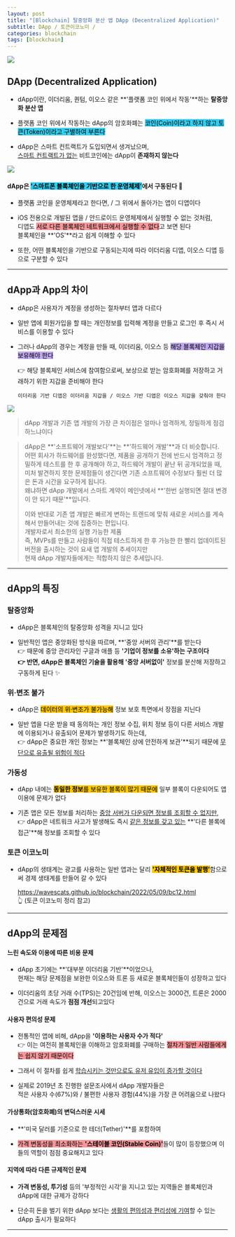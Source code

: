```yaml
---
layout: post
title: "[Blockchain] 탈중앙화 분산 앱 DApp (Decentralized Application)"
subtitle: DApp / 토큰이코노미 /
categories: blockchain
tags: [blockchain]
---
```


![](https://velog.velcdn.com/images/-__-/post/47fb41f1-eb2d-4346-adf4-66fd8d6fa1fa/image.png)

## DApp (Decentralized Application)

- dApp이란, 이더리움, 퀀텀, 이오스 같은 **'플랫폼 코인 위에서 작동'**하는 **탈중앙화 분산 앱**

- 플랫폼 코인 위에서 작동하는 dApp의 암호화폐는 <span style="background-color:#34CDEF; color:#000;">코인(Coin)이라고 하지 않고 토큰(Token)이라고 구별하여 부른다

- dApp은 스마트 컨트랙트가 도입되면서 생겨났으며,<br>
  <u>스마트 컨트랙트가 없는</u> 비트코인에는 dApp이 **존재하지 않는다**

![](https://velog.velcdn.com/images/-__-/post/13b22f76-e260-4acf-ada5-3a6b693d903d/image.png)

#### dApp은 <span style="background-color:#34CDEF; color:#000;">**'스마트폰 블록체인을 기반으로 한 운영체제'**</span>에서 구동된다 📱

- 플랫폼 코인을 운영체제라고 한다면, / 그 위에서 돌아가는 앱이 디앱이다

- iOS 전용으로 개발된 앱을 / 안드로이드 운영체제에서 실행할 수 없는 것처럼,<Br>
  디앱도 <span style="background-color:#F7969A; color:#000;">서로 다른 블록체인 네트워크에서 실행할 수 없다</span>고 보면 된다<br>
  블록체인을 **'OS'**라고 쉽게 이해할 수 있다

- 또한, 어떤 블록체인을 기반으로 구동되는지에 따라 이더리움 디앱, 이오스 디앱 등으로 구분할 수 있다

<hr>

## dApp과 App의 차이

- dApp은 사용자가 계정을 생성하는 절차부터 앱과 다르다

- 일반 앱에 회원가입을 할 때는 개인정보를 입력해 계정을 만들고 로그인 후 즉시 서비스를 이용할 수 있다

- 그러나 dApp의 경우는 계정을 만들 때, 이더리움, 이오스 등 <span style="background-color:#BFA8EE; color:#000;">해당 블록체인 지갑을 보유해야 한다</span>

  👉 해당 블록체인 서비스에 참여함으로써, 보상으로 받는 암호화폐를 저장하고 거래하기 위한 지갑을 준비해야 한다

  `이더리움 기반 디앱은 이더리움 지갑을 / 이오스 기반 디앱은 이오스 지갑을 갖춰야 한다`

![](https://velog.velcdn.com/images/-__-/post/8be0f1ca-e496-4fdf-990f-92ba68393fe7/image.png)

> dApp 개발과 기존 앱 개발의 가장 큰 차이점은 얼마나 엄격하게, 정밀하게 점검하느냐이다

> dApp은 **'소프트웨어 개발보다'**는 **'하드웨어 개발'**과 더 비슷합니다.<br>
> 어떤 회사가 하드웨어를 완성했다면, 제품을 공개하기 전에 반드시 엄격하고 정밀하게 테스트를 한 후 공개해야 하고, 하드웨어 개발이 끝난 뒤 공개되었을 때, 미처 발견하지 못한 문제점들이 생긴다면 기존 소프트웨어 수정보다 훨씬 더 많은 돈과 시간을 요구하게 됩니다.<br>
> 왜냐하면 dApp 개발에서 스마트 계약이 메인넷에서 **'한번 실행되면 절대 변경이 안 되기 때문'**입니다.<br>
>
> 이와 반대로 기존 앱 개발은 빠르게 변하는 트렌드에 맞춰 새로운 서비스를 계속해서 만들어내는 것에 집중하는 편입니다.<br>
> 개발자로서 최소한의 실행 가능한 제품<br>
> 즉, MVPs를 만들고 사람들이 직접 테스트하게 한 후 가능한 한 빨리 업데이트된 버전을 출시하는 것이 요새 앱 개발의 추세이지만<br>
> 현재 dApp 개발자들에게는 적합하지 않은 추세입니다.

<hr>

## dApp의 특징

### 탈중앙화

- dApp은 블록체인의 탈중앙화 성격을 지니고 있다

- 일반적인 앱은 중앙화된 방식을 따르며, **'중앙 서버의 관리'**를 받는다<br>
  👉 때문에 중앙 관리자인 구글과 애플 등 **'기업이 정보를 소유'**하는 구조이다 <br>
  👉 반면, dApp은 블록체인 기술을 활용해 <span style="background-color:#FFC701; color:#000;">**'중앙 서버없이'** 정보를 분산해 저장하고 구동</span>하게 된다 ✨

### 위·변조 불가

- dApp은 <span style="background-color:#FFC701; color:#000;">데이터의 위·변조가 불가능해</span> 정보 보호 특면에서 장점을 지닌다

- 일반 앱을 다운 받을 때 동의하는 개인 정보 수집, 위치 정보 등이 다른 서비스 개발에 이용되거나 유출되어 문제가 발생하기도 하는데,<br>
  👉 dApp은 중요한 개인 정보는 **'블록체인 상에 안전하게 보관'**되기 때문에 <u>무단으로 유출될 위험이 적다</u>

### 가동성

- dApp 내에는 <span style="background-color:#FFC701; color:#000;">**동일한 정보**를 보유한 블록이 많기 때문에</span> 일부 블록이 다운되어도 앱 이용에 문제가 없다

- 기존 앱은 모든 정보를 처리하는 <u>중앙 서버가 다운되면 정보를 조회할 수 없지만,</u><br>
  👉 dApp은 네트워크 사고가 발생해도 즉시 <u>같은 정보를 갖고 있는</u> **'다른 블록에 접근'**해 정보를 조회할 수 있다

### 토큰 이코노미

- dApp의 생태계는 광고를 사용하는 일반 앱과는 달리 <span style="background-color:#FFC701; color:#000;">**'자체적인 토큰을 발행'**</span>함으로써 경제 생태계를 만들어 갈 수 있다

  <https://wavescats.github.io/blockchain/2022/05/09/bc12.html><br>
  👆 (토큰 이코노미 정리 참고)

<hr>

## dApp의 문제점

#### 느린 속도와 이용에 따른 비용 문제

- dApp 초기에는 **'대부분 이더리움 기반'**이었으나,<br>
  현재는 해당 문제점을 보완한 이오스와 트론 등 새로운 블록체인들이 성장하고 있다

- 이더리움의 초당 거래 수(TPS)는 20건임에 반해, 이오스는 3000건, 트론은 2000건으로 거래 속도가 **점점 개선**되고있다

#### 사용자 편의성 문제

- 전통적인 앱에 비해, dApp을 **'이용하는 사용자 수가 적다'**<br>
  👉 이는 여전히 블록체인을 이해하고 암호화폐를 구매하는 <span style="background-color:#F7969A; color:#000;">절차가 일반 사람들에게는 쉽지 않기 때문이다</span>

- 그래서 이 절차를 쉽게 <u>학습시키는 것만으로도 유저 유입이 증가할 것이다</u>

- 실제로 2019년 초 진행한 설문조사에서 dApp 개발자들은<br>
  적은 사용자 수(67%)와 / 불편한 사용자 경험(44%)을 가장 큰 어려움으로 나왔다

#### 가상통화(암호화폐)의 변덕스러운 시세

- **'미국 달러를 기준으로 한 테더(Tether)'**를 포함하여

- <span style="background-color:#F7969A; color:#000;">가격 변동성을 최소화하는 **'스테이블 코인(Stable Coin)'**</span>들이 많이 등장했으며 이들의 역할이 점점 중요해지고 있다

#### 지역에 따라 다른 규제적인 문제

- **가격 변동성, 투기성** 등의 '부정적인 시각'을 지니고 있는 지역들은 블록체인과 dApp에 대한 규제가 강하다

- 단순히 돈을 벌기 위한 dApp 보다는 <u>생활의 편의성과 편리성에 기여</u>할 수 있는 dApp 출시가 필요하다

---
